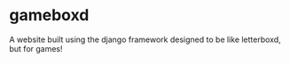 # gameboxd
A website built using the django framework designed to be like letterboxd, but for games!
